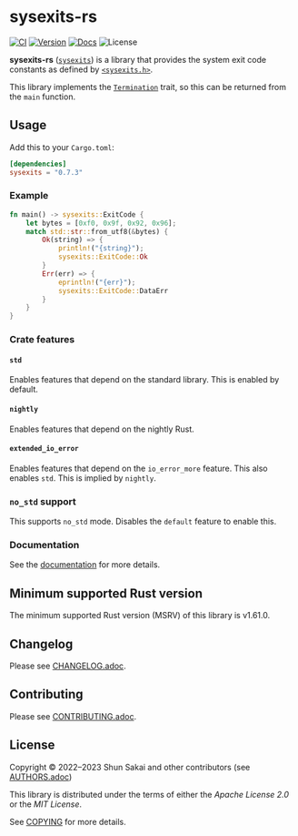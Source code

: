 <!--
SPDX-FileCopyrightText: 2022 Shun Sakai

SPDX-License-Identifier: Apache-2.0 OR MIT
-->

# sysexits-rs

[![CI][ci-badge]][ci-url]
[![Version][version-badge]][version-url]
[![Docs][docs-badge]][docs-url]
![License][license-badge]

**sysexits-rs** ([`sysexits`][version-url]) is a library that provides the
system exit code constants as defined by [`<sysexits.h>`][sysexits-man-url].

This library implements the [`Termination`][termination-docs-url] trait, so
this can be returned from the `main` function.

## Usage

Add this to your `Cargo.toml`:

```toml
[dependencies]
sysexits = "0.7.3"
```

### Example

```rust
fn main() -> sysexits::ExitCode {
    let bytes = [0xf0, 0x9f, 0x92, 0x96];
    match std::str::from_utf8(&bytes) {
        Ok(string) => {
            println!("{string}");
            sysexits::ExitCode::Ok
        }
        Err(err) => {
            eprintln!("{err}");
            sysexits::ExitCode::DataErr
        }
    }
}
```

### Crate features

#### `std`

Enables features that depend on the standard library. This is enabled by
default.

#### `nightly`

Enables features that depend on the nightly Rust.

#### `extended_io_error`

Enables features that depend on the `io_error_more` feature. This also enables
`std`. This is implied by `nightly`.

### `no_std` support

This supports `no_std` mode. Disables the `default` feature to enable this.

### Documentation

See the [documentation][docs-url] for more details.

## Minimum supported Rust version

The minimum supported Rust version (MSRV) of this library is v1.61.0.

## Changelog

Please see [CHANGELOG.adoc](CHANGELOG.adoc).

## Contributing

Please see [CONTRIBUTING.adoc](CONTRIBUTING.adoc).

## License

Copyright &copy; 2022&ndash;2023 Shun Sakai and other contributors (see
[AUTHORS.adoc](AUTHORS.adoc))

This library is distributed under the terms of either the _Apache License 2.0_
or the _MIT License_.

See [COPYING](COPYING) for more details.

[ci-badge]: https://img.shields.io/github/actions/workflow/status/sorairolake/sysexits-rs/CI.yaml?branch=develop&label=CI&logo=github&style=for-the-badge
[ci-url]: https://github.com/sorairolake/sysexits-rs/actions?query=branch%3Adevelop+workflow%3ACI++
[version-badge]: https://img.shields.io/crates/v/sysexits?style=for-the-badge
[version-url]: https://crates.io/crates/sysexits
[docs-badge]: https://img.shields.io/docsrs/sysexits?label=Docs.rs&logo=docsdotrs&style=for-the-badge
[docs-url]: https://docs.rs/sysexits
[license-badge]: https://img.shields.io/crates/l/sysexits?style=for-the-badge
[sysexits-man-url]: https://man.openbsd.org/sysexits
[termination-docs-url]: https://doc.rust-lang.org/std/process/trait.Termination.html
